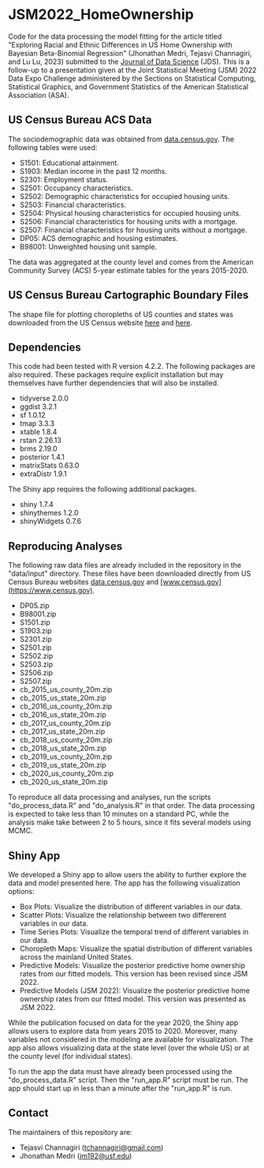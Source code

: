 # JSM2022_HomeOwnership

Code for the data processing the model fitting for the article titled "Exploring Racial and Ethnic Differences in US Home Ownership with Bayesian Beta-Binomial Regression" (Jhonathan Medri, Tejasvi Channagiri, and Lu Lu, 2023) submitted to the [Journal of Data Science](https://jds-online.org/journal/JDS) (JDS). This is a follow-up to a presentation given  at the Joint Statistical Meeting (JSM) 2022 Data Expo Challenge administered by the Sections on Statistical Computing, Statistical Graphics, and Government Statistics of the American Statistical Association (ASA).

## US Census Bureau ACS Data

The sociodemographic data was obtained from [data.census.gov](https://data.census.gov/). The following tables were used:

* S1501: Educational attainment.
* S1903: Median income in the past 12 months.
* S2301: Employment status.
* S2501: Occupancy characteristics.
* S2502: Demographic characteristics for occupied housing units.
* S2503: Financial characteristics.
* S2504: Physical housing characteristics for occupied housing units.
* S2506: Financial characteristics for housing units with a mortgage.
* S2507: Financial characteristics for housing units without a mortgage.
* DP05: ACS demographic and housing estimates.
* B98001: Unweighted housing unit sample.

The data was aggregated at the county level and comes from the American Community Survey (ACS) 5-year estimate tables for the years 2015-2020.

## US Census Bureau Cartographic Boundary Files

The shape file for plotting choropleths of US counties and states was downloaded from the US Census website [here](https://www.census.gov/geographies/mapping-files/time-series/geo/cartographic-boundary.html) and [here](https://www.census.gov/geographies/mapping-files/time-series/geo/carto-boundary-file.html).

## Dependencies

This code had been tested with R version 4.2.2. The following packages are also required. These packages require explicit installation but may themselves have further dependencies that will also be installed.

* tidyverse 2.0.0
* ggdist 3.2.1
* sf 1.0.12
* tmap 3.3.3
* xtable 1.8.4
* rstan 2.26.13
* brms 2.19.0
* posterior 1.4.1
* matrixStats 0.63.0
* extraDistr 1.9.1

The Shiny app requires the following additional packages.

* shiny 1.7.4
* shinythemes 1.2.0
* shinyWidgets 0.7.6

## Reproducing Analyses

The following raw data files are already included in the repository in the "data/input" directory. These files have been downloaded directly from US Census Bureau websites [data.census.gov](https://data.census.gov) and [www.census.gov](https://www.census.gov).

* DP05.zip
* B98001.zip
* S1501.zip
* S1903.zip
* S2301.zip
* S2501.zip
* S2502.zip
* S2503.zip
* S2506.zip
* S2507.zip
* cb_2015_us_county_20m.zip
* cb_2015_us_state_20m.zip
* cb_2016_us_county_20m.zip
* cb_2016_us_state_20m.zip
* cb_2017_us_county_20m.zip
* cb_2017_us_state_20m.zip
* cb_2018_us_county_20m.zip
* cb_2018_us_state_20m.zip
* cb_2019_us_county_20m.zip
* cb_2019_us_state_20m.zip
* cb_2020_us_county_20m.zip
* cb_2020_us_state_20m.zip

To reproduce all data processing and analyses, run the scripts "do_process_data.R" and "do_analysis.R" in that order. The data processing is expected to take less than 10 minutes on a standard PC, while the analysis make take between 2 to 5 hours, since it fits several models using MCMC.

## Shiny App

We developed a Shiny app to allow users the ability to further explore the data and model presented here. The app has the following visualization options:

* Box Plots: Visualize the distribution of different variables in our data.
* Scatter Plots: Visualize the relationship between two differerent variables in our data.
* Time Series Plots: Visualize the temporal trend of different variables in our data.
* Choropleth Maps: Visualize the spatial distribution of different variables across the mainland United States.
* Predictive Models: Visualize the posterior predictive home ownership rates from our fitted models. This version has been revised since JSM 2022.
* Predictive Models (JSM 2022): Visualize the posterior predictive home ownership rates from our fitted model. This version was presented as JSM 2022.

While the publication focused on data for the year 2020, the Shiny app allows users to explore data from years 2015 to 2020. Moreover, many variables not considered in the modeling are available for visualization. The app also allows visualizing data at the state level (over the whole US) or at the county level (for individual states).

To run the app the data must have already been processed using the "do_process_data.R" script. Then the "run_app.R" script must be run. The app should start up in less than a minute after the "run_app.R" is run.

## Contact

The maintainers of this repository are:
* Tejasvi Channagiri (tchannagiri@gmail.com)
* Jhonathan Medri (jm192@usf.edu)